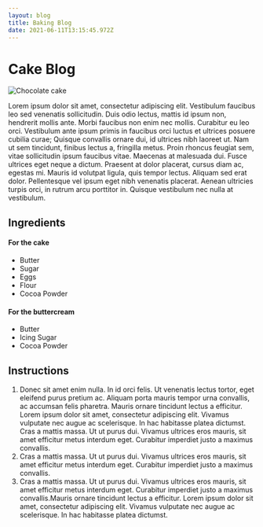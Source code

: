 ```yaml
---
layout: blog
title: Baking Blog
date: 2021-06-11T13:15:45.972Z
---
```

# Cake Blog

![Chocolate cake](https://imagesvc.meredithcorp.io/v3/mm/image?url=https%3A%2F%2Fimg1.cookinglight.timeinc.net%2Fsites%2Fdefault%2Ffiles%2Fstyles%2F4_3_horizontal_-_1200x900%2Fpublic%2F1542062283%2Fchocolate-and-cream-layer-cake-1812-cover.jpg%3Fitok%3DR_xDiShk)

Lorem ipsum dolor sit amet, consectetur adipiscing elit. Vestibulum faucibus leo sed venenatis sollicitudin. Duis odio lectus, mattis id ipsum non, hendrerit mollis ante. Morbi faucibus non enim nec mollis. Curabitur eu leo orci. Vestibulum ante ipsum primis in faucibus orci luctus et ultrices posuere cubilia curae; Quisque convallis ornare dui, id ultrices nibh laoreet ut. Nam ut sem tincidunt, finibus lectus a, fringilla metus. Proin rhoncus feugiat sem, vitae sollicitudin ipsum faucibus vitae. Maecenas at malesuada dui. Fusce ultrices eget neque a dictum. Praesent at dolor placerat, cursus diam ac, egestas mi. Mauris id volutpat ligula, quis tempor lectus. Aliquam sed erat dolor. Pellentesque vel ipsum eget nibh venenatis placerat. Aenean ultricies turpis orci, in rutrum arcu porttitor in. Quisque vestibulum nec nulla at vestibulum.

## Ingredients

#### For the cake

* Butter
* Sugar
* Eggs
* Flour
* Cocoa Powder

#### For the buttercream

* Butter
* Icing Sugar
* Cocoa Powder

## Instructions

1. Donec sit amet enim nulla. In id orci felis. Ut venenatis lectus tortor, eget eleifend purus pretium ac. Aliquam porta mauris tempor urna convallis, ac accumsan felis pharetra. Mauris ornare tincidunt lectus a efficitur. Lorem ipsum dolor sit amet, consectetur adipiscing elit. Vivamus vulputate nec augue ac scelerisque. In hac habitasse platea dictumst. Cras a mattis massa. Ut ut purus dui. Vivamus ultrices eros mauris, sit amet efficitur metus interdum eget. Curabitur imperdiet justo a maximus convallis.
2. Cras a mattis massa. Ut ut purus dui. Vivamus ultrices eros mauris, sit amet efficitur metus interdum eget. Curabitur imperdiet justo a maximus convallis.
3. Cras a mattis massa. Ut ut purus dui. Vivamus ultrices eros mauris, sit amet efficitur metus interdum eget. Curabitur imperdiet justo a maximus convallis.Mauris ornare tincidunt lectus a efficitur. Lorem ipsum dolor sit amet, consectetur adipiscing elit. Vivamus vulputate nec augue ac scelerisque. In hac habitasse platea dictumst.

<script>
`<img src="https://imagesvc.meredithcorp.io/v3/mm/image?url=https%3A%2F%2Fimg1.cookinglight.timeinc.net%2Fsites%2Fdefault%2Ffiles%2Fstyles%2F4_3_horizontal_-_1200x900%2Fpublic%2F1542062283%2Fchocolate-and-cream-layer-cake-1812-cover.jpg%3Fitok%3DR_xDiShk" alt="drawing" width="200"/>`
<script>
